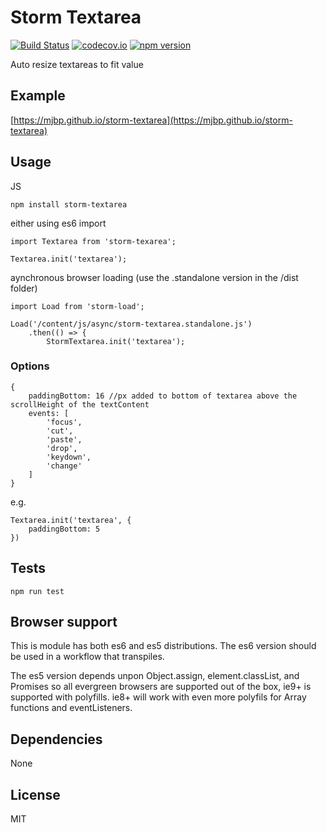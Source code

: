 # Storm Textarea

[![Build Status](https://travis-ci.org/mjbp/storm-textarea.svg?branch=master)](https://travis-ci.org/mjbp/storm-textarea)
[![codecov.io](http://codecov.io/github/mjbp/storm-textarea/coverage.svg?branch=master)](http://codecov.io/github/mjbp/storm-textarea?branch=master)
[![npm version](https://badge.fury.io/js/storm-textarea.svg)](https://badge.fury.io/js/storm-textarea)

Auto resize textareas to fit value

## Example
[https://mjbp.github.io/storm-textarea](https://mjbp.github.io/storm-textarea)

## Usage
JS
```
npm install storm-textarea
```

either using es6 import
```
import Textarea from 'storm-texarea';

Textarea.init('textarea');

```
aynchronous browser loading (use the .standalone version in the /dist folder)
```
import Load from 'storm-load';

Load('/content/js/async/storm-textarea.standalone.js')
    .then(() => {
        StormTextarea.init('textarea');
```

### Options
```
{
    paddingBottom: 16 //px added to bottom of textarea above the scrollHeight of the textContent
    events: [
        'focus',
        'cut',
        'paste',
        'drop',
        'keydown',
        'change'
    ]
}
```
e.g.
```
Textarea.init('textarea', {
    paddingBottom: 5
})
```

## Tests
```
npm run test
```

## Browser support
This is module has both es6 and es5 distributions. The es6 version should be used in a workflow that transpiles.

The es5 version depends unpon Object.assign, element.classList, and Promises so all evergreen browsers are supported out of the box, ie9+ is supported with polyfills. ie8+ will work with even more polyfils for Array functions and eventListeners.

## Dependencies
None

## License
MIT

